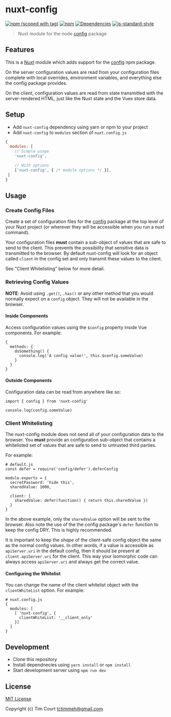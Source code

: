 # nuxt-config
[![npm (scoped with tag)](https://img.shields.io/npm/v/nuxt-config/latest.svg?style=flat-square)](https://npmjs.com/package/nuxt-config)
[![npm](https://img.shields.io/npm/dt/nuxt-config.svg?style=flat-square)](https://npmjs.com/package/nuxt-config)
[![Dependencies](https://david-dm.org/tctimmeh/nuxt-config/status.svg?style=flat-square)](https://david-dm.org/tctimmeh/nuxt-config)
[![js-standard-style](https://img.shields.io/badge/code_style-standard-brightgreen.svg?style=flat-square)](http://standardjs.com)

> Nuxt module for the node [config](https://www.npmjs.com/package/config) package

## Features

This is a [Nuxt](https://nuxtjs.org/) module which adds support for the [config](https://www.npmjs.com/package/config)
npm package. 

On the server configuration values are read from your configuration files complete with local overrides, environment
variables, and everything else the config package provides.

On the client, configuration values are read from state transmitted with the server-rendered HTML, just like the Nuxt
state and the Vuex store data.

## Setup
- Add `nuxt-config` dependency using yarn or npm to your project
- Add `nuxt-config` to `modules` section of `nuxt.config.js`

```js
{
  modules: [
    // Simple usage
    'nuxt-config',

    // With options
    ['nuxt-config', { /* module options */ }],
 ]
}
```

## Usage

### Create Config Files

Create a set of configuration files for the [config](https://www.npmjs.com/package/config) package at the top level of
your Nuxt project (or wherever they will be accessible when you run a nuxt command).

Your configuration files **must** contain a sub-object of values that are safe to send to the client. This prevents
the possibility that sensitive data is transmitted to the browser. By default nuxt-config will look for an object
called `client` in the config set and only transmit these values to the client.

See "Client Whitelisting" below for more detail.

### Retrieving Config Values

**NOTE**: Avoid using `.get()`, `.has()` or any other method that you would normally expect on a `config` object. They 
will not be available in the browser.

#### Inside Components

Access configuration values using the `$config` property inside Vue components. For example:

    {
      methods: {
        doSomething() {
          console.log('A config value!', this.$config.someValue)
        }
      }
    }

#### Outside Components

Configuration data can be read from anywhere like so:

    import { config } from 'nuxt-config'
    
    console.log(config.someValue)

### Client Whitelisting

The nuxt-config module does not send all of your configuration data to the browser. You **must** provide an 
configuration sub-object that contains a whitelisted set of values that are safe to send to untrusted third parties.

For example:

    # default.js
    const defer = require('config/defer').deferConfig

    module.exports = {
      secretPassword: 'hide this',
      sharedValue: 1000,
      
      client: {
        sharedValue: defer(function() { return this.sharedValue })
      }
    }
 
In the above example, only the `sharedValue` option will be sent to the browser. Also note the use of the the config 
package's `defer` function to keep the config DRY. This is highly recommended. 

It is important to keep the _shape_ of the client-safe config object the same as the normal config values. In other 
words, if a value is accessible as `apiServer.uri` in the default config, then it should be present at 
`client.apiServer.uri` for the client. This way your isomorphic code can always access `apiServer.uri` and always get
the correct value.

#### Configuring the Whitelist

You can change the name of the client whitelist object with the `clientWhiteList` option. For example:

    # nuxt.config.js
    {
      modules: [
        [ 'nuxt-config', {
          clientWhiteList: '__client_only'
        }]
      ]
    }

## Development

- Clone this repository
- Install dependnecies using `yarn install` or `npm install`
- Start development server using `npm run dev`

## License

[MIT License](./LICENSE)

Copyright (c) Tim Court <tctimmeh@gmail.com>
